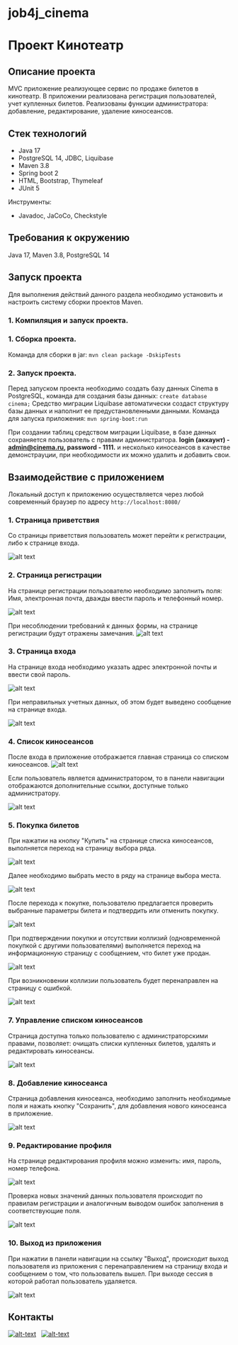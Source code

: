 # job4j_cinema
# **Проект Кинотеатр**
## Описание проекта
MVC приложение реализующее сервис по продаже билетов в кинотеатр.
В приложении реализована регистрация пользователей, учет 
купленных билетов. Реализованы функции администратора: добавление, 
редактирование, удаление киносеансов.

## Стек технологий
- Java 17
- PostgreSQL 14, JDBC, Liquibase
- Maven 3.8
- Spring boot 2
- HTML, Bootstrap, Thymeleaf
- JUnit 5

Инструменты:
- Javadoc, JaCoCo, Checkstyle
## Требования к окружению
Java 17, Maven 3.8, PostgreSQL 14
## Запуск проекта
Для выполнения действий данного раздела необходимо установить
и настроить систему сборки проектов Maven.
### 1. Компиляция и запуск проекта.
### 1. Сборка проекта.
Команда для сборки в jar:
`mvn clean package -DskipTests`
### 2. Запуск проекта.
Перед запуском проекта необходимо создать базу данных Cinema
в PostgreSQL, команда для создания базы данных:
`create database cinema;`
Средство миграции Liquibase автоматически создаст структуру 
базы данных и наполнит ее предустановленными данными.
Команда для запуска приложения:
`mvn spring-boot:run`

При создании таблиц средством миграции Liquibase, в базе данных
сохраняется пользователь с правами администратора.
**login (аккаунт) - admin@cinema.ru, password - 1111.** и несколько 
киносеансов в качестве демонстрауции, при необходимости их можно 
удалить и добавить свои.

## Взаимодействие с приложением
Локальный доступ к приложению осуществляется через любой современный браузер
по адресу `http://localhost:8080/`

### 1. Страница приветствия
Со страницы приветствия пользователь может перейти к регистрации, 
либо к странице входа.

![alt text](img/cinema_img_01.png)

### 2. Страница регистрации
На странице регистрации пользователю необходимо заполнить поля: 
Имя, электронная почта, дважды ввести пароль и телефонный номер.

![alt text](img/cinema_img_02.png)

При несоблюдении требований к данных формы, на странице регистрации
будут отражены замечания.
![alt text](img/cinema_img_02_1.png)

### 3. Страница входа
На странице входа необходимо указать адрес электронной почты и 
ввести свой пароль.

![alt text](img/cinema_img_03.png)

При неправильных учетных данных, об этом будет выведено 
сообщение на странице входа.

![alt text](img/cinema_img_03_1.png)

### 4. Список киносеансов
После входа в приложение отображается главная страница со 
списком киносеансов. 
![alt text](img/cinema_img_04.png)

Если пользователь является администратором,
то в панели навигации отображаются дополнительные ссылки, 
доступные только администратору.

![alt text](img/cinema_img_04_1.png)

### 5. Покупка билетов
При нажатии на кнопку "Купить" на странице списка киносеансов, 
выполняется переход на страницу выбора ряда.

![alt text](img/cinema_img_05.png)

Далее необходимо выбрать место в ряду на странице выбора места.

![alt text](img/cinema_img_06.png)

После перехода к покупке, пользователю предлагается проверить 
выбранные параметры билета и подтвердить или отменить покупку.

![alt text](img/cinema_img_06_1.png)

При подтверждении покупки и отсутствии коллизий (одновременной покупкой
с другими пользователями) выполняется переход на информационную страницу 
с сообщением, что билет уже продан.

![alt text](img/cinema_img_06_2.png)

При возникновении коллизии пользователь будет перенаправлен на
страницу с ошибкой.

![alt text](img/cinema_img_06_3.png)

### 7. Управление списком киносеансов
Страница доступна только пользователю с администраторскими правами,
позволяет: очищать списки купленных билетов, удалять и редактировать
киносеансы.

![alt text](img/cinema_img_07.png)

### 8. Добавление киносеанса
Страница добавления киносеанса, необходимо заполнить необходимые поля 
и нажать кнопку "Сохранить", для добавления нового киносеанса в приложение.

![alt text](img/cinema_img_08.png)

### 9. Редактирование профиля
На странице редактирования профиля можно изменить: имя, пароль, номер телефона.

![alt text](img/cinema_img_09.png)

Проверка новых значений данных пользователя происходит по правилам регистрации
и аналогичным выводом ошибок заполнения в соответствующие поля.

![alt text](img/cinema_img_09_1.png)

### 10. Выход из приложения
При нажатии в панели навигации на ссылку "Выход", происходит 
выход пользователя из приложения с перенаправлением на страницу входа и 
сообщением о том, что пользователь вышел. При выходе сессия в которой работал
пользователь удаляется.

![alt text](img/cinema_img_10.png)

## Контакты
[![alt-text](https://img.shields.io/badge/-telegram-grey?style=flat&logo=telegram&logoColor=white)](https://t.me/T_AlexME)&nbsp;&nbsp;
[![alt-text](https://img.shields.io/badge/@%20email-005FED?style=flat&logo=mail&logoColor=white)](mailto:amemelyanov@yandex.ru)&nbsp;&nbsp;